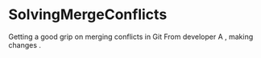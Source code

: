 # SolvingMergeConflicts
Getting a good grip on merging conflicts in Git
From developer A , making changes . 